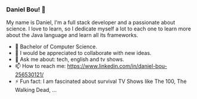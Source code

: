 ### Daniel Bou! 👋

My name is Daniel, I'm a full stack developer and a passionate about science. I love to learn, so I dedicate myself a lot to each one to learn more about the Java language and learn all its frameworks.

- 🔭 Bachelor of Computer Science.
- 👯 I would be appreciated to collaborate with new ideas.
- 💬 Ask me about: tech, english and tv shows.
- 📫 How to reach me: https://www.linkedin.com/in/daniel-bou-256530121/
- ⚡ Fun fact: I am fascinated about survival TV Shows like The 100, The Walking Dead, ...
